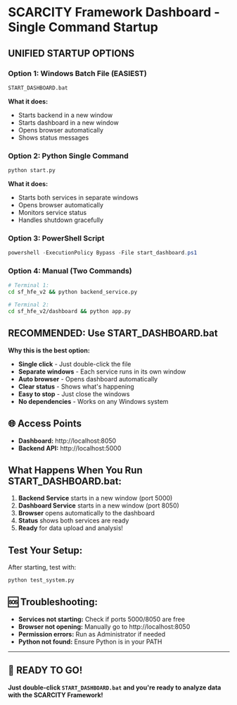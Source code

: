 # SCARCITY Framework Dashboard - Single Command Startup

## **UNIFIED STARTUP OPTIONS**

### **Option 1: Windows Batch File (EASIEST)**
```cmd
START_DASHBOARD.bat
```
**What it does:**
- Starts backend in a new window
- Starts dashboard in a new window 
- Opens browser automatically
- Shows status messages

### **Option 2: Python Single Command**
```bash
python start.py
```
**What it does:**
- Starts both services in separate windows
- Opens browser automatically
- Monitors service status
- Handles shutdown gracefully

### **Option 3: PowerShell Script**
```powershell
powershell -ExecutionPolicy Bypass -File start_dashboard.ps1
```

### **Option 4: Manual (Two Commands)**
```bash
# Terminal 1:
cd sf_hfe_v2 && python backend_service.py

# Terminal 2: 
cd sf_hfe_v2/dashboard && python app.py
```

## **RECOMMENDED: Use START_DASHBOARD.bat**

**Why this is the best option:**
- **Single click** - Just double-click the file
- **Separate windows** - Each service runs in its own window
- **Auto browser** - Opens dashboard automatically
- **Clear status** - Shows what's happening
- **Easy to stop** - Just close the windows
- **No dependencies** - Works on any Windows system

## 🌐 **Access Points**

- **Dashboard:** http://localhost:8050
- **Backend API:** http://localhost:5000

## **What Happens When You Run START_DASHBOARD.bat:**

1. **Backend Service** starts in a new window (port 5000)
2. **Dashboard Service** starts in a new window (port 8050)
3. **Browser** opens automatically to the dashboard
4. **Status** shows both services are ready
5. **Ready** for data upload and analysis!

## **Test Your Setup:**

After starting, test with:
```bash
python test_system.py
```

## 🆘 **Troubleshooting:**

- **Services not starting:** Check if ports 5000/8050 are free
- **Browser not opening:** Manually go to http://localhost:8050
- **Permission errors:** Run as Administrator if needed
- **Python not found:** Ensure Python is in your PATH

---

## 🎉 **READY TO GO!**

**Just double-click `START_DASHBOARD.bat` and you're ready to analyze data with the SCARCITY Framework!**

